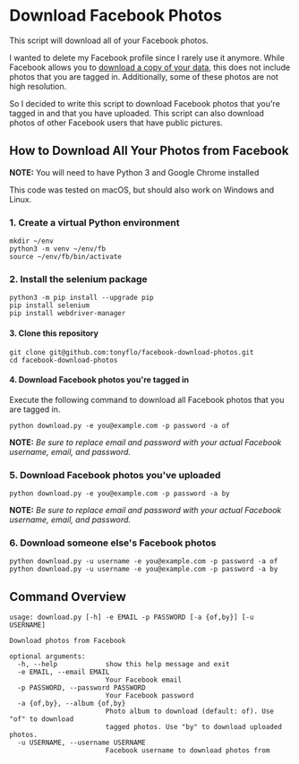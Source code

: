 # Download Facebook Photos
This script will download all of your Facebook photos.

I wanted to delete my Facebook profile since I rarely use it anymore. While Facebook allows you to [download a copy of your data](https://www.facebook.com/help/212802592074644), this does not include photos that you are tagged in. Additionally, some of these photos are not high resolution.

So I decided to write this script to download Facebook photos that you're tagged in and that you have uploaded. This script can also download photos of other Facebook users that have public pictures.

## How to Download All Your Photos from Facebook

**NOTE:** You will need to have Python 3 and Google Chrome installed

This code was tested on macOS, but should also work on Windows and Linux.

### 1. Create a virtual Python environment
```
mkdir ~/env
python3 -m venv ~/env/fb
source ~/env/fb/bin/activate
```

### 2. Install the selenium package
```
python3 -m pip install --upgrade pip
pip install selenium
pip install webdriver-manager
```
 
#### 3. Clone this repository
```
git clone git@github.com:tonyflo/facebook-download-photos.git
cd facebook-download-photos
```

#### 4. Download Facebook photos you're tagged in
Execute the following command to download all Facebook photos that you are tagged in.
```
python download.py -e you@example.com -p password -a of
```
**NOTE:** *Be sure to replace *email* and *password* with your actual Facebook username, email, and password.*

### 5. Download Facebook photos you've uploaded
```
python download.py -e you@example.com -p password -a by
```
**NOTE:** *Be sure to replace *email* and *password* with your actual Facebook username, email, and password.*

### 6. Download someone else's Facebook photos
```
python download.py -u username -e you@example.com -p password -a of
python download.py -u username -e you@example.com -p password -a by
```

## Command Overview
```
usage: download.py [-h] -e EMAIL -p PASSWORD [-a {of,by}] [-u USERNAME]

Download photos from Facebook

optional arguments:
  -h, --help            show this help message and exit
  -e EMAIL, --email EMAIL
                        Your Facebook email
  -p PASSWORD, --password PASSWORD
                        Your Facebook password
  -a {of,by}, --album {of,by}
                        Photo album to download (default: of). Use "of" to download
                        tagged photos. Use "by" to download uploaded photos.
  -u USERNAME, --username USERNAME
                        Facebook username to download photos from
```
